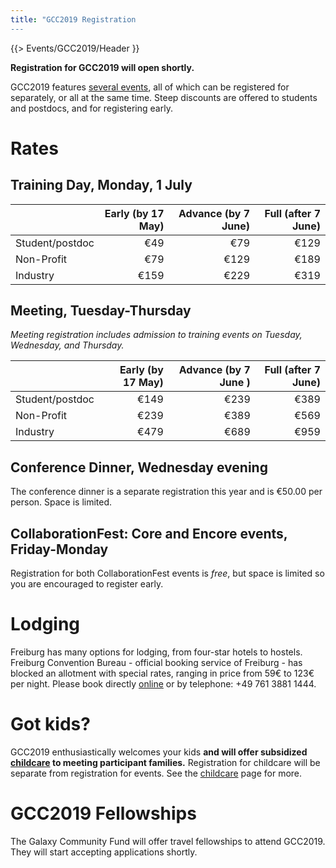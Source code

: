 ```yaml
---
title: "GCC2019 Registration
---
```


{{> Events/GCC2019/Header }}

**Registration for GCC2019 will open shortly.**

GCC2019 features [several events](https://gcc2019.sched.com/), all of which can be registered for separately, or all at the same time.  Steep discounts are offered to students and postdocs, and for registering early.

# Rates

## Training Day, Monday, 1 July

| | Early (by 17 May) | Advance (by 7 June) | Full (after 7 June) |
| --- | ---: | ---: | ---: |
| Student/postdoc | €49 | €79 | €129 |
| Non-Profit           | €79 | €129 | €189 |
| Industry            | €159 | €229 | €319 |

## Meeting, Tuesday-Thursday

*Meeting registration includes admission to training events on Tuesday, Wednesday, and Thursday.*

| | Early (by 17 May) | Advance (by 7 June ) | Full (after 7 June) |
| --- | ---: | ---: | ---: |
| Student/postdoc | €149 | €239 | €389 |
| Non-Profit | €239 | €389 | €569 |
| Industry | €479 | €689 | €959 |

## Conference Dinner, Wednesday evening

The conference dinner is a separate registration this year and is €50.00 per person.  Space is limited.


## CollaborationFest: Core and Encore events, Friday-Monday 

Registration for both CollaborationFest events is *free*, but space is limited so you are encouraged to register early.

# Lodging

Freiburg has many options for lodging, from four-star hotels to hostels. Freiburg Convention Bureau - official booking service of Freiburg - has blocked an allotment with special rates, ranging in price from 59€ to 123€ per night. Please book directly [online](http://tportal.toubiz.de/freiburgKongresse/ukv/?doSearch=1&ukv_result_order=1&number_adult=1&rate=FIT00020070425997179&date_from=29.06.2019&date_to=07.07.2019&reset=1&lang=en) or by telephone: +49 761 3881 1444.

# Got kids?

GCC2019 enthusiastically welcomes your kids **and will offer subsidized [childcare](/src/events/gcc2019/childcare/index.md) to meeting participant families.**  Registration for childcare will be separate from registration for events.  See the [childcare](/src/events/gcc2019/childcare/index.md) page for more.

# GCC2019 Fellowships

The Galaxy Community Fund will offer travel fellowships to attend GCC2019.  They will start accepting applications shortly.

